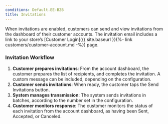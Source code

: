 ```yaml
---
conditions: Default.EE-B2B
title: Invitations
---
```


When invitations are enabled, customers can send and view invitations from the dashboard of their customer accounts. The invitation email includes a link to your store’s [Customer Login]({{ site.baseurl }}{%- link customers/customer-account.md -%}) page.

### Invitation Workflow

1. **Customer prepares invitations**: From the account dashboard, the customer prepares the list of recipients, and completes the invitation. A custom message can be included, depending on the configuration.
1. **Customer sends invitations**: When ready, the customer taps the Send Invitations button.
1. **System manages transmission**: The system sends invitations in batches, according to the number set in the configuration.
1. **Customer monitors response**: The customer monitors the status of each invitation from the account dashboard, as having been Sent, Accepted, or Canceled.
